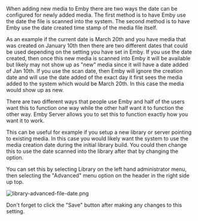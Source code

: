 When adding new media to Emby there are two ways the date can be configured for newly added media.
The first method is to have Emby use the date the file is scanned into the system.
The second method is to have Emby use the date created time stamp of the media file itself.

As an example if the current date is March 20th and you have media that was created on January 10th then there are two different dates that could be used depending on the setting you have set in Emby.  If you use the date created, then once this new media is scanned into Emby it will be available but likely may not show up as "new" media since it will have a date added of Jan 10th.  If you use the scan date, then Emby will ignore the creation date and will use the date added of the exact day it first sees the media added to the system which would be March 20th.  In this case the media would show up as new.

There are two different ways that people use Emby and half of the users want this to function one way while the other half want it to function the other way.  Emby Server allows you to set this to function exactly how you want it to work.

This can be useful for example if you setup a new library or server pointing to existing media. In this case you would likely want the system to use the media creation date during the initial library build.  You could then change this to use the date scanned into the library after that by changing the option.

You can set this by selecting Library on the left hand administrator menu, then selecting the "Advanced" menu option on the header in the right side up top.

![library-advanced-file-date.png](images/server/library-advanced-file-date.png)

Don't forget to click the "Save" button after making any changes to this setting.

